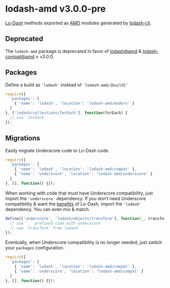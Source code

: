 # lodash-amd v3.0.0-pre

[Lo-Dash](https://lodash.com/) methods exported as [AMD](https://github.com/amdjs/amdjs-api/wiki/AMD) modules generated by [lodash-cli](https://www.npmjs.com/package/lodash-cli).

## Deprecated

The `lodash-amd` package is deprecated in favor of [lodash@amd](https://github.com/lodash/lodash/tree/3.0.0-amd) & [lodash-compat@amd](https://github.com/lodash/lodash-compat/tree/3.0.0-amd) ≥ v3.0.0.

## Packages

Define a build as `'lodash'` instead of `'lodash-amd/{build}'`

```js
require({
  'packages': [
    { 'name': 'lodash', 'location': 'lodash-amd/modern' }
  ]
}, ['lodash/collections/forEach'], function(forEach) {
  // use `forEach`
});
```

## Migrations

Easily migrate Underscore code to Lo-Dash code.

```js
require({
  'packages': [
    { 'name': 'lodash', 'location': 'lodash-amd/compat' },
    { 'name': 'underscore', 'location': 'lodash-amd/underscore' }
  ]
}, [], function() {});
```

When working with code that must have Underscore compatibility, just import the `'underscore'` dependency.
If you don’t need Underscore compatibility & want the [benefits](https://lodash.com/#features) of Lo-Dash, import the `'lodash'` dependency.
You can even mix & match.

```js
define(['underscore', 'lodash/objects/transform'], function(_, transform) {
  // use `_` prefixed code with underscore
  // use `transform` from lodash
});
```

Eventually, when Underscore compatibility is no longer needed, just switch your `packages` configuration.

```js
require({
  'packages': [
    { 'name': 'lodash', 'location': 'lodash-amd/compat' },
    { 'name': 'underscore', 'location': 'lodash-amd/compat' }
  ]
}, [], function() {});
```
